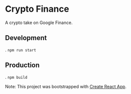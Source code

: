 # Crypto Finance

A crypto take on Google Finance.

## Development

. `npm run start`

## Production

. `npm build`

Note: This project was bootstrapped with [Create React App](https://github.com/facebookincubator/create-react-app).
